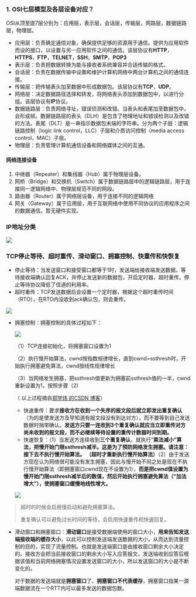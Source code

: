 ### 1. OSI七层模型及各层设备对应？

OSI从顶至底7层分别为：应用层，表示层，会话层，传输层，网路层，数据链路层，物理层。



- 应用层：负责确定通信对象，确保提供足够的资源用于通信。提供为应用软件而设的接口，以设置与另一应用软件之间的通信。该层协议有**HTTP**，**HTTPS**，**FTP**，**TELNET**，**SSH**，**SMTP**，**POP3**
- 表示层：负责把数据转换为能与接收者系统兼容并合适传输的格式。
- 会话层：负责在数据传输中设置和维护计算机网络中两台计算机之间的通信连接。
- 传输层：把传输表头加至数据中形成数据包。该层协议有**TCP**，**UDP**。
- 网络层：决定数据路径选择和转发，将网络表头添加到数据包中，以进行分组。该层协议有**IP**协议。
- 数据链路层：负责网络寻址，错误侦测和改错。当表头和表尾加至数据包中，会形成帧。数据链路层的表头（DLH）是包含了物理地址和错误检测以及改错的方法。表尾（DLT）是一串指示数据包末端的字符串。分为两个子层：逻辑链路控制（logic link control，LLC）子层和介质访问控制（media access control，MAC）子层。
- 物理层：负责管理计算机通信设备和网络媒体之间的互通。

#### 网络连接设备

1. 中继器（Repeater）和集线器（Hub）属于物理层设备。
2. 网桥（Bridge）和交换机（Switch）属于数据链路层中的逻辑链路层，用于连接同一逻辑网络中、物理层规范不同的网段。
3. 路由器（Router）属于网络层设备，用于连接不同的逻辑网络
4. 网关（Gateway）属于应用层，用于互联网络中使用不同协议的应用程序之间的数据通信。暂无硬件实现。

### IP地址分类

![](E:\Files\Blog\images\ipaddress.gif)



### TCP停止等待、超时重传、滑动窗口、拥塞控制、快重传和快恢复

- 停止等待：当发送窗口和接受窗口都等于1时，发送端给接收端发送数据，等待接收端确认回复ACK，并停止发送新的数据包，开启定时器，超时重传。停止等待协议降低了信道的利用率。
- 超时重传：TCP发送数据后会设置一个定时器，根据这个超时重传时间（RTO），在RTO内没收到ack确认包，则会重传。

![](E:\Files\Blog\images\tcp1.png)

- 拥塞控制：拥塞控制的具体过程如下： 

  ![](E:\Files\Blog\images\tcp2.png)

  （1）TCP连接初始化，将拥塞窗口设置为1 

  （2）执行慢开始算法，cwnd按指数规律增长，直到cwnd=ssthresh时，开始执行拥塞避免算法，cwnd按线性规律增长 

  （3）当网络发生拥塞，把ssthresh值更新为拥塞前ssthresh值的一半，cwnd重新设置为1，按照步骤（2)

   （ 以上过程摘自[郑学炜 的CSDN 博客](https://blog.csdn.net/u014590757/article/details/80214540?utm_source=copy)）

  - 快速重传：要求**接收方在收到一个失序的报文段后就立即发出重复确认**（为的是使发送方及早知道有报文段没有到达对方），而不要等到自己发送数据时捎带确认。**发送方只要一连收到3个重复确认就应当立即重传对方尚未收到的报文段，而不必继续等待设置的重传计数器时间到期。**
  - 快速恢复：（1）当发送方连续收到**三个重复确认**，就执行“**乘法减小”算法，把慢开始门限ssthresh减半。这是为了预防网络发生拥塞。请注意：接下去不执行慢开始算法。 （超时才重新执行慢开始算法）**（2）由于发送方现在认为网络很可能没有发生拥塞，因此与慢开始不同之处是现在不执行慢开始算法（即拥塞窗口cwnd现在不设置为1），**而是把cwnd值设置为慢开始门限ssthresh减半后的数值，然后开始执行拥塞避免算法（“加法增大”），使拥塞窗口缓慢地线性增大。**

  ![](E:\Files\Blog\images\tcp3.png)

> 超时的时候会启用慢启动和避免拥塞算法。
>
> 重复确认可以避免过长时间的等待，会启用快速重传和快速回复。

- 滑动窗口和拥塞窗口：**滑动窗口**是接受数据端使用的窗口大小，**用来告知发送端接收端的缓存大小**，以此可以控制发送端发送数据的大小，从而达到流量控制的目的，实现了流量控制。也就是发送端窗口是由接收窗口剩余大小决定的。接收方会把当前接收窗口的剩余大小写入应答报文，发送端收到应答后根据该值和当前网络拥塞情况设置发送窗口的大小，所以发送窗口的大小是不断变化的。

  对于数据的发送端就是**拥塞窗口**了，**拥塞窗口不代表缓存**，拥塞窗口指某一源端数据流在一个RTT内可以最多发送的数据包数。

